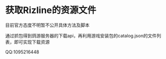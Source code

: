 # 获取Rizline的资源文件

目前官方态度不明暂不公开具体方法及脚本

通过抓包得到鸽游服务器的下载api，再利用游戏安装包的catalog.json的文件列表，即可实现下载资源

QQ:1095216448